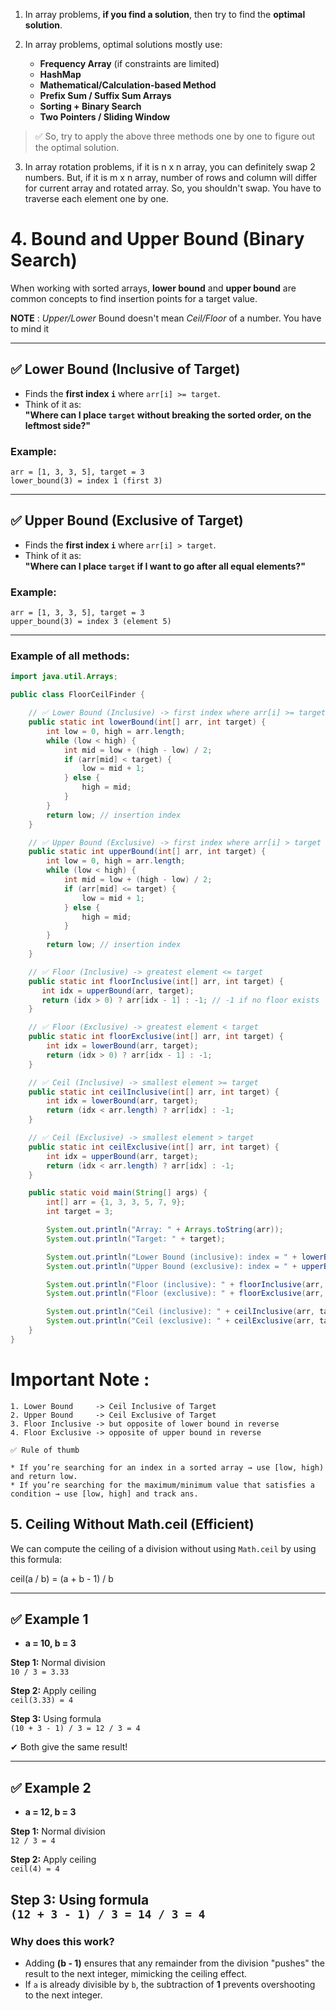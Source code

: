 1. In array problems, **if you find a solution**, then try to find the **optimal solution**.


2. In array problems, optimal solutions mostly use:
    - **Frequency Array** (if constraints are limited)
    - **HashMap**
    - **Mathematical/Calculation-based Method**
    - **Prefix Sum / Suffix Sum Arrays**
    - **Sorting + Binary Search**
    - **Two Pointers / Sliding Window**

> ✅ So, try to apply the above three methods one by one to figure out the optimal solution.

3. In array rotation problems, if it is n x n array, you can definitely swap 2 numbers.
   But, if it is m x n array, number of rows and column will differ for current array and rotated array. So, you shouldn't swap. You have to traverse each element one by one.

# 4.  Bound and Upper Bound (Binary Search)

When working with sorted arrays, **lower bound** and **upper bound** are common concepts to find insertion points for a target value.

**NOTE** : *Upper/Lower* Bound doesn't mean *Ceil/Floor* of a number. You have to mind it

---

## ✅ Lower Bound (Inclusive of Target)

- Finds the **first index `i`** where `arr[i] >= target`.
- Think of it as:  
  **"Where can I place `target` without breaking the sorted order, on the leftmost side?"**

### Example:
```text
arr = [1, 3, 3, 5], target = 3
lower_bound(3) = index 1 (first 3)
```

---

## ✅ Upper Bound (Exclusive of Target)

- Finds the **first index `i`** where `arr[i] > target`.
- Think of it as:  
  **"Where can I place `target` if I want to go after all equal elements?"**

### Example:
```text
arr = [1, 3, 3, 5], target = 3
upper_bound(3) = index 3 (element 5)
```

---

### Example of all methods:
```java
import java.util.Arrays;

public class FloorCeilFinder {

    // ✅ Lower Bound (Inclusive) -> first index where arr[i] >= target
    public static int lowerBound(int[] arr, int target) {
        int low = 0, high = arr.length;
        while (low < high) {
            int mid = low + (high - low) / 2;
            if (arr[mid] < target) {
                low = mid + 1;
            } else {
                high = mid;
            }
        }
        return low; // insertion index
    }

    // ✅ Upper Bound (Exclusive) -> first index where arr[i] > target
    public static int upperBound(int[] arr, int target) {
        int low = 0, high = arr.length;
        while (low < high) {
            int mid = low + (high - low) / 2;
            if (arr[mid] <= target) {
                low = mid + 1;
            } else {
                high = mid;
            }
        }
        return low; // insertion index
    }

    // ✅ Floor (Inclusive) -> greatest element <= target
    public static int floorInclusive(int[] arr, int target) {
       int idx = upperBound(arr, target);
       return (idx > 0) ? arr[idx - 1] : -1; // -1 if no floor exists
    }

    // ✅ Floor (Exclusive) -> greatest element < target
    public static int floorExclusive(int[] arr, int target) {
        int idx = lowerBound(arr, target);
        return (idx > 0) ? arr[idx - 1] : -1;
    }

    // ✅ Ceil (Inclusive) -> smallest element >= target
    public static int ceilInclusive(int[] arr, int target) {
        int idx = lowerBound(arr, target);
        return (idx < arr.length) ? arr[idx] : -1;
    }

    // ✅ Ceil (Exclusive) -> smallest element > target
    public static int ceilExclusive(int[] arr, int target) {
        int idx = upperBound(arr, target);
        return (idx < arr.length) ? arr[idx] : -1;
    }

    public static void main(String[] args) {
        int[] arr = {1, 3, 3, 5, 7, 9};
        int target = 3;

        System.out.println("Array: " + Arrays.toString(arr));
        System.out.println("Target: " + target);

        System.out.println("Lower Bound (inclusive): index = " + lowerBound(arr, target));
        System.out.println("Upper Bound (exclusive): index = " + upperBound(arr, target));

        System.out.println("Floor (inclusive): " + floorInclusive(arr, target));
        System.out.println("Floor (exclusive): " + floorExclusive(arr, target));

        System.out.println("Ceil (inclusive): " + ceilInclusive(arr, target));
        System.out.println("Ceil (exclusive): " + ceilExclusive(arr, target));
    }
}

```
# Important Note :

```text
1. Lower Bound     -> Ceil Inclusive of Target
2. Upper Bound     -> Ceil Exclusive of Target
3. Floor Inclusive -> but opposite of lower bound in reverse
4. Floor Exclusive -> opposite of upper bound in reverse

✅ Rule of thumb

* If you’re searching for an index in a sorted array → use [low, high) and return low.
* If you’re searching for the maximum/minimum value that satisfies a condition → use [low, high] and track ans.
```

## 5. Ceiling Without Math.ceil (Efficient)

We can compute the ceiling of a division without using `Math.ceil` by using this formula:

ceil(a / b) = (a + b - 1) / b

---

## ✅ Example 1
- **a = 10, b = 3**

**Step 1:** Normal division  
`10 / 3 = 3.33`

**Step 2:** Apply ceiling  
`ceil(3.33) = 4`

**Step 3:** Using formula  
`(10 + 3 - 1) / 3 = 12 / 3 = 4`

✔ Both give the same result!

---

## ✅ Example 2
- **a = 12, b = 3**

**Step 1:** Normal division  
`12 / 3 = 4`

**Step 2:** Apply ceiling  
`ceil(4) = 4`

**Step 3:** Using formula  
`(12 + 3 - 1) / 3 = 14 / 3 = 4`
---

### Why does this work?
- Adding **(b - 1)** ensures that any remainder from the division "pushes" the result to the next integer, mimicking the ceiling effect.
- If `a` is already divisible by `b`, the subtraction of **1** prevents overshooting to the next integer.


